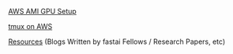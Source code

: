 

[AWS AMI GPU Setup](aws_ami_gpu_setup.md)  

[tmux on AWS](tmux.md)

[Resources](resources.md) (Blogs Written by fastai Fellows / Research Papers, etc)

